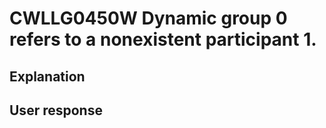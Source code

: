 # CWLLG0450W Dynamic group 0 refers to a nonexistent participant 1.

## Explanation

## User response